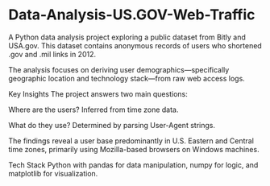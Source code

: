 # Data-Analysis-US.GOV-Web-Traffic
A Python data analysis project exploring a public dataset from Bitly and USA.gov. This dataset contains anonymous records of users who shortened .gov and .mil links in 2012.

The analysis focuses on deriving user demographics—specifically geographic location and technology stack—from raw web access logs.

Key Insights
The project answers two main questions:

Where are the users? Inferred from time zone data.

What do they use? Determined by parsing User-Agent strings.

The findings reveal a user base predominantly in U.S. Eastern and Central time zones, primarily using Mozilla-based browsers on Windows machines.

Tech Stack
Python with pandas for data manipulation, numpy for logic, and matplotlib for visualization.
